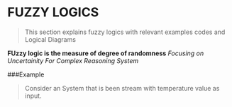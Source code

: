 # FUZZY LOGICS
> This section explains fuzzy logics with relevant examples codes and Logical Diagrams

**FUzzy logic is the measure of degree of randomness**
*Focusing on Uncertainity*
*For Complex Reasoning System*

###Example
> Consider an System that is been stream with temperature value as input.
